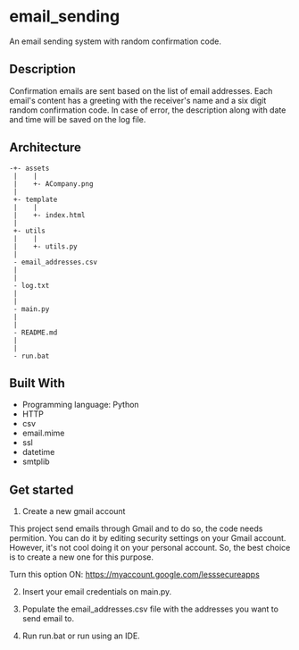 # email_sending
An email sending system with random confirmation code.

## Description
Confirmation emails are sent based on the list of email addresses. Each email's content has a greeting with the receiver's name and a six digit random confirmation code. In case of error, the description along with date and time will be saved on the log file.

## Architecture

    -+- assets                  
     |    |
     |    +- ACompany.png
     |
     +- template                  
     |    |
     |    +- index.html      
     |                          
     +- utils
     |    |
     |    +- utils.py
     |
     - email_addresses.csv                
     |     
     |                          
     - log.txt
     |
     |
     - main.py
     |
     |
     - README.md
     |
     |
     - run.bat

## Built With
* Programming language: Python
* HTTP
* csv
* email.mime
* ssl
* datetime
* smtplib

## Get started
1. Create a new gmail account

This project send emails through Gmail and to do so, the code needs permition. You can do it by editing security settings on your Gmail account. However, it's not cool doing it on your personal account. So, the best choice is to create a new one for this purpose.

Turn this option ON: https://myaccount.google.com/lesssecureapps

2. Insert your email credentials on main.py.

3. Populate the email_addresses.csv file with the addresses you want to send email to.

4. Run run.bat or run using an IDE.

